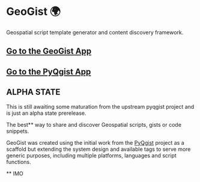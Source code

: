 # GeoGist 🌍

Geospatial script template generator and content discovery framework.

## [Go to the GeoGist App](https://zacharlie.github.io/geogist/)

## [Go to the PyQgist App](https://zacharlie.github.io/pyqgist/)

## ALPHA STATE

This is still awaiting some maturation from the upstream pyqgist project and is just an alpha state prerelease.

The best** way to share and discover Geospatial scripts, gists or code snippets.

GeoGist was created using the initial work from the [PyQgist](https://github.com/zacharlie/pyqgist) project as a scaffold but extending the system design and available tags to serve more generic purposes, including multiple platforms, languages and script functions.

** IMO
